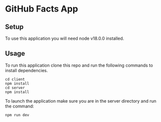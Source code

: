 # GitHub Facts App

## Setup 

To use this application you will need node v18.0.0 installed.

## Usage 

To run this application clone this repo and run the following commands to install dependencies. 

```cd client```<br>
```npm install```<br>
```cd server```<br>
```npm install```<br>

To launch the application make sure you are in the server directory and run the command: 

```npm run dev``` 

